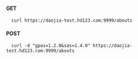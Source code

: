 #### GET
 
```
  curl https://daojia-test.hd123.com:9999/abouts
```

#### POST

```
  curl -d "gpas=1.2.0&sas=1.4.0" https://daojia-test.hd123.com:9999/abouts
```